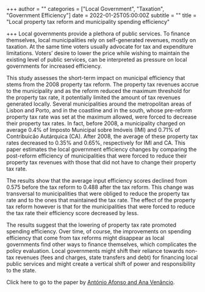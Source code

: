 +++
author = ""
categories = ["Local Government", "Taxation", "Government Efficiency"]
date = 2022-01-25T05:00:00Z
subtitle = ""
title = "Local property tax reform and municipality spending efficiency"

+++
Local governments provide a plethora of public services. To finance themselves, local municipalities rely on self-generated revenues, mostly on taxation. At the same time voters usually advocate for tax and expenditure limitations. Voters’ desire to lower the price while wishing to maintain the existing level of public services, can be interpreted as pressure on local governments for increased efficiency.

This study assesses the short-term impact on municipal efficiency that stems from the 2008 property tax reform. The property tax revenues accrue to the municipality and as the reform reduced the maximum threshold for the property tax rate, it potentially limited the amount of tax revenues generated locally. Several municipalities around the metropolitan areas of Lisbon and Porto, and in the coastline and in the south, whose pre-reform property tax rate was set at the maximum allowed, were forced to decrease their property tax rates. In fact, before 2008, a municipality charged on average 0.4% of Imposto Municipal sobre Imóveis (IMI) and 0.71% of Contribuicão Autárquica (CA). After 2008, the average of these property tax rates decreased to 0.35% and 0.65%, respectively for IMI and CA. This paper estimates the local government efficiency changes by comparing the post-reform efficiency of municipalities that were forced to reduce their property tax revenues with those that did not have to change their property tax rate.

The results show that the average input efficiency scores declined from 0.575 before the tax reform to 0.488 after the tax reform. This change was transversal to municipalities that were obliged to reduce the property tax rate and to the ones that maintained the tax rate. The effect of the property tax reform however is that for the municipalities that were forced to reduce the tax rate their efficiency score decreased by less.

The results suggest that the lowering of property tax rate promoted spending efficiency. Over time, of course, the improvements on spending efficiency that come from tax reforms might disappear as local governments find other ways to finance themselves, which complicates the policy evaluation. Local governments might shift their reliance towards non-tax revenues (fees and charges, state transfers and debt) for financing local public services and might create a vertical shift of power and responsibility to the state.

Click here to go to the paper by [António Afonso and Ana Venâncio](https://papers.ssrn.com/sol3/papers.cfm?abstract_id=3995500).